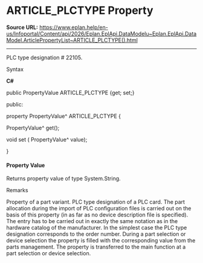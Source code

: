 # ARTICLE_PLCTYPE Property

**Source URL:** https://www.eplan.help/en-us/Infoportal/Content/api/2026/Eplan.EplApi.DataModelu~Eplan.EplApi.DataModel.ArticlePropertyList~ARTICLE_PLCTYPE().html

---

PLC type designation # 22105.

Syntax

**C#**



public PropertyValue ARTICLE_PLCTYPE {get; set;}

public:

property PropertyValue^ ARTICLE_PLCTYPE {

   PropertyValue^ get();

   void set (    PropertyValue^ value);

}


#### Property Value

Returns property value of type System.String.

Remarks

Property of a part variant. PLC type designation of a PLC card. The part allocation during the import of PLC configuration files is carried out on the basis of this property (in as far as no device description file is specified). The entry has to be carried out in exactly the same notation as in the hardware catalog of the manufacturer. In the simplest case the PLC type designation corresponds to the order number. During a part selection or device selection the property is filled with the corresponding value from the parts management. The property is transferred to the main function at a part selection or device selection.

